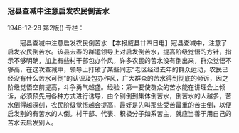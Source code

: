 ### 冠县查减中注意启发农民倒苦水

1946-12-28
第2版()
专栏：

　　冠县查减中注意启发农民倒苦水
    【本报威县廿四日电】冠县查减中，注意了启发农民倒苦水。该县去春的群运领导上对启发倒苦水，提高阶级觉悟的方针，指示不够明确，加上有些村干部包办作风，许多农民的苦水没有倒出来，群众觉悟不够高，在这次查减中，领导上打破了某些同志“老区经过去年的群众运动，农民已经没有什么苦水可倒”的认识及包办作风，广大群众的苦水得到彻底的倾诉，因之阶级觉悟空前提高，斗争勇气越盛。经验：第一要使群众的苦水能在讲理会上倾诉，必须预先用各种方式进行诱导，由个别倒到集体倒苦水，倒苦水的人越多，苦水倒得越深刻，农民阶级觉悟越会提高，最好是先叫那些受苦最重的苦主倒，以便启发别的有苦水的人倒。村干部、代表、积极分子如系苦主，就应当善于用自己的苦水去启发别人。
